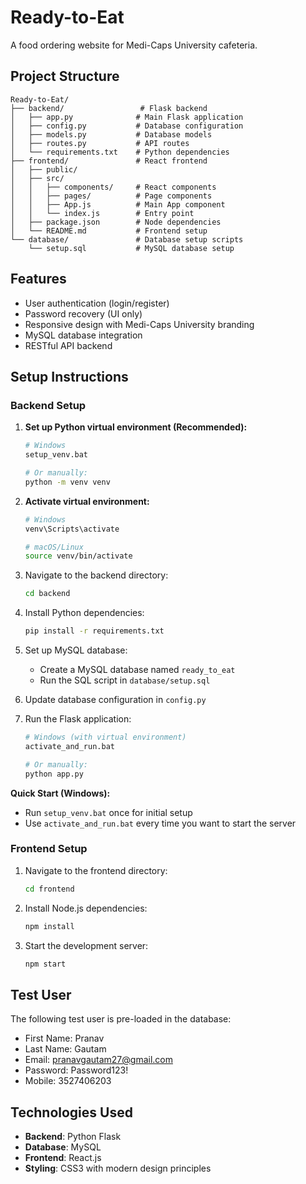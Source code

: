 # Ready-to-Eat

A food ordering website for Medi-Caps University cafeteria.

## Project Structure

```
Ready-to-Eat/
├── backend/                 # Flask backend
│   ├── app.py              # Main Flask application
│   ├── config.py           # Database configuration
│   ├── models.py           # Database models
│   ├── routes.py           # API routes
│   └── requirements.txt    # Python dependencies
├── frontend/               # React frontend
│   ├── public/
│   ├── src/
│   │   ├── components/     # React components
│   │   ├── pages/          # Page components
│   │   ├── App.js          # Main App component
│   │   └── index.js        # Entry point
│   ├── package.json        # Node dependencies
│   └── README.md           # Frontend setup
└── database/               # Database setup scripts
    └── setup.sql           # MySQL database setup
```

## Features

- User authentication (login/register)
- Password recovery (UI only)
- Responsive design with Medi-Caps University branding
- MySQL database integration
- RESTful API backend

## Setup Instructions

### Backend Setup

1. **Set up Python virtual environment (Recommended):**
   ```bash
   # Windows
   setup_venv.bat
   
   # Or manually:
   python -m venv venv
   ```

2. **Activate virtual environment:**
   ```bash
   # Windows
   venv\Scripts\activate
   
   # macOS/Linux
   source venv/bin/activate
   ```

3. Navigate to the backend directory:
   ```bash
   cd backend
   ```

4. Install Python dependencies:
   ```bash
   pip install -r requirements.txt
   ```

5. Set up MySQL database:
   - Create a MySQL database named `ready_to_eat`
   - Run the SQL script in `database/setup.sql`

6. Update database configuration in `config.py`

7. Run the Flask application:
   ```bash
   # Windows (with virtual environment)
   activate_and_run.bat
   
   # Or manually:
   python app.py
   ```

**Quick Start (Windows):**
- Run `setup_venv.bat` once for initial setup
- Use `activate_and_run.bat` every time you want to start the server

### Frontend Setup

1. Navigate to the frontend directory:
   ```bash
   cd frontend
   ```

2. Install Node.js dependencies:
   ```bash
   npm install
   ```

3. Start the development server:
   ```bash
   npm start
   ```

## Test User

The following test user is pre-loaded in the database:
- First Name: Pranav
- Last Name: Gautam
- Email: pranavgautam27@gmail.com
- Password: Password123!
- Mobile: 3527406203

## Technologies Used

- **Backend**: Python Flask
- **Database**: MySQL
- **Frontend**: React.js
- **Styling**: CSS3 with modern design principles

